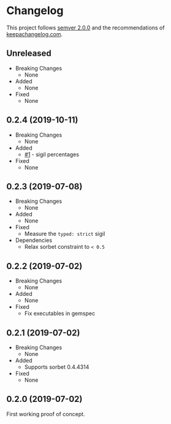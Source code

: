 # Changelog

This project follows [semver 2.0.0](http://semver.org/spec/v2.0.0.html) and the
recommendations of [keepachangelog.com](http://keepachangelog.com/).

## Unreleased

- Breaking Changes
  - None
- Added
  - None
- Fixed
  - None

## 0.2.4 (2019-10-11)

- Breaking Changes
  - None
- Added
  - [#1](https://github.com/jaredbeck/sorbet-progress/pull/1) - sigil percentages
- Fixed
  - None

## 0.2.3 (2019-07-08)

- Breaking Changes
  - None
- Added
  - None
- Fixed
  - Measure the `typed: strict` sigil
- Dependencies
  - Relax sorbet constraint to `< 0.5`

## 0.2.2 (2019-07-02)

- Breaking Changes
  - None
- Added
  - None
- Fixed
  - Fix executables in gemspec

## 0.2.1 (2019-07-02)

- Breaking Changes
  - None
- Added
  - Supports sorbet 0.4.4314
- Fixed
  - None

## 0.2.0 (2019-07-02)

First working proof of concept.
